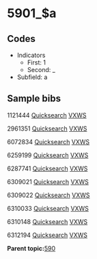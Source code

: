 # 5901\_$a

## Codes

-   Indicators
    -   First: 1
    -   Second: \_
-   Subfield: a

## Sample bibs

1121444 [Quicksearch](https://search.library.yale.edu/catalog/1121444) [VXWS](http://prodorbis.library.yale.edu:7014/vxws/GetHoldingsService?bibId=1121444)

2961351 [Quicksearch](https://search.library.yale.edu/catalog/2961351) [VXWS](http://prodorbis.library.yale.edu:7014/vxws/GetHoldingsService?bibId=2961351)

6072834 [Quicksearch](https://search.library.yale.edu/catalog/6072834) [VXWS](http://prodorbis.library.yale.edu:7014/vxws/GetHoldingsService?bibId=6072834)

6259199 [Quicksearch](https://search.library.yale.edu/catalog/6259199) [VXWS](http://prodorbis.library.yale.edu:7014/vxws/GetHoldingsService?bibId=6259199)

6287741 [Quicksearch](https://search.library.yale.edu/catalog/6287741) [VXWS](http://prodorbis.library.yale.edu:7014/vxws/GetHoldingsService?bibId=6287741)

6309021 [Quicksearch](https://search.library.yale.edu/catalog/6309021) [VXWS](http://prodorbis.library.yale.edu:7014/vxws/GetHoldingsService?bibId=6309021)

6309022 [Quicksearch](https://search.library.yale.edu/catalog/6309022) [VXWS](http://prodorbis.library.yale.edu:7014/vxws/GetHoldingsService?bibId=6309022)

6310033 [Quicksearch](https://search.library.yale.edu/catalog/6310033) [VXWS](http://prodorbis.library.yale.edu:7014/vxws/GetHoldingsService?bibId=6310033)

6310148 [Quicksearch](https://search.library.yale.edu/catalog/6310148) [VXWS](http://prodorbis.library.yale.edu:7014/vxws/GetHoldingsService?bibId=6310148)

6312194 [Quicksearch](https://search.library.yale.edu/catalog/6312194) [VXWS](http://prodorbis.library.yale.edu:7014/vxws/GetHoldingsService?bibId=6312194)

**Parent topic:**[590](../../tags/590/590.md)


